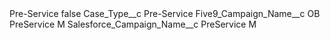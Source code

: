 <?xml version="1.0" encoding="UTF-8"?>
<CustomMetadata xmlns="http://soap.sforce.com/2006/04/metadata" xmlns:xsi="http://www.w3.org/2001/XMLSchema-instance" xmlns:xsd="http://www.w3.org/2001/XMLSchema">
    <label>Pre-Service</label>
    <protected>false</protected>
    <values>
        <field>Case_Type__c</field>
        <value xsi:type="xsd:string">Pre-Service</value>
    </values>
    <values>
        <field>Five9_Campaign_Name__c</field>
        <value xsi:type="xsd:string">OB PreService M</value>
    </values>
    <values>
        <field>Salesforce_Campaign_Name__c</field>
        <value xsi:type="xsd:string">PreService M</value>
    </values>
</CustomMetadata>
